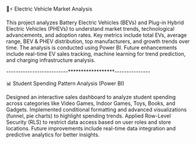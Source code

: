 🚗⚡ Electric Vehicle Market Analysis

This project analyzes Battery Electric Vehicles (BEVs) and Plug-in Hybrid Electric Vehicles (PHEVs) to understand market trends, technological advancements, and adoption rates. Key metrics include total EVs, average range, BEV & PHEV distribution, top manufacturers, and growth trends over time. The analysis is conducted using  Power BI. Future enhancements include real-time EV sales tracking, machine learning for trend prediction, and charging infrastructure analysis.

--------------------------******************---------------


📊 Student Spending Pattern Analysis (Power BI)

Designed an interactive sales dashboard to analyze student spending across categories like Video Games, Indoor Games, Toys, Books, and Gadgets. Implemented conditional formatting and advanced visualizations (funnel, pie charts) to highlight spending trends. Applied Row-Level Security (RLS) to restrict data access based on user roles and store locations. Future improvements include real-time data integration and predictive analytics for better insights.
